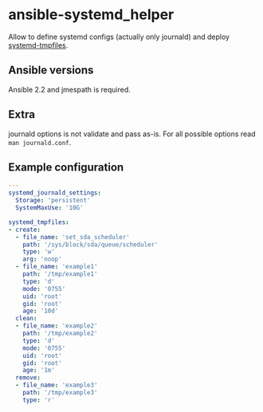 ansible-systemd_helper
=======================

Allow to define systemd configs (actually only journald) and deploy
[systemd-tmpfiles](https://www.freedesktop.org/software/systemd/man/tmpfiles.d.html).

Ansible versions
-----------------

Ansible 2.2 and jmespath is required.

Extra
------

journald options is not validate and pass as-is. For all possible options
read `man journald.conf`.

Example configuration
-------------------------

```yaml
---
systemd_journald_settings:
  Storage: 'persistent'
  SystemMaxUse: '10G'

systemd_tmpfiles:
- create:
  - file_name: 'set_sda_scheduler'
    path: '/sys/block/sda/queue/scheduler'
    type: 'w'
    arg: 'noop'
  - file_name: 'example1'
    path: '/tmp/example1'
    type: 'd'
    mode: '0755'
    uid: 'root'
    gid: 'root'
    age: '10d'
  clean:
  - file_name: 'example2'
    path: '/tmp/example2'
    type: 'd'
    mode: '0755'
    uid: 'root'
    gid: 'root'
    age: '1m'
  remove:
  - file_name: 'example3'
    path: '/tmp/example3'
    type: 'r'
```
